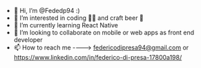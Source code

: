- 👋 Hi, I’m @Fededp94 :)
- 👀 I’m interested in coding 👨‍💻 and craft beer 🍻
- 🌱 I’m currently learning React Native
- 💞️ I’m looking to collaborate on mobile or web apps as front end developer
- 📫 How to reach me ----> federicodipresa94@gmail.com or https://www.linkedin.com/in/federico-di-presa-17800a198/



